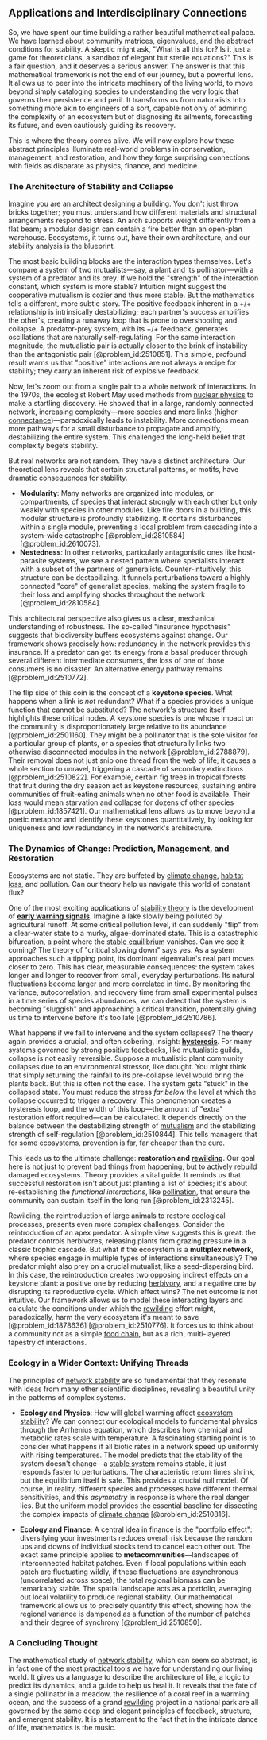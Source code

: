 ## Applications and Interdisciplinary Connections

So, we have spent our time building a rather beautiful mathematical palace. We have learned about community matrices, eigenvalues, and the abstract conditions for stability. A skeptic might ask, "What is all this for? Is it just a game for theoreticians, a sandbox of elegant but sterile equations?" This is a fair question, and it deserves a serious answer. The answer is that this mathematical framework is not the end of our journey, but a powerful lens. It allows us to peer into the intricate machinery of the living world, to move beyond simply cataloging species to understanding the very logic that governs their persistence and peril. It transforms us from naturalists into something more akin to engineers of a sort, capable not only of admiring the complexity of an ecosystem but of diagnosing its ailments, forecasting its future, and even cautiously guiding its recovery.

This is where the theory comes alive. We will now explore how these abstract principles illuminate real-world problems in conservation, management, and restoration, and how they forge surprising connections with fields as disparate as physics, finance, and medicine.

### The Architecture of Stability and Collapse

Imagine you are an architect designing a building. You don't just throw bricks together; you must understand how different materials and structural arrangements respond to stress. An arch supports weight differently from a flat beam; a modular design can contain a fire better than an open-plan warehouse. Ecosystems, it turns out, have their own architecture, and our stability analysis is the blueprint.

The most basic building blocks are the interaction types themselves. Let's compare a system of two mutualists—say, a plant and its pollinator—with a system of a predator and its prey. If we hold the "strength" of the interaction constant, which system is more stable? Intuition might suggest the cooperative mutualism is cozier and thus more stable. But the mathematics tells a different, more subtle story. The positive feedback inherent in a $+/+$ relationship is intrinsically destabilizing; each partner's success amplifies the other's, creating a runaway loop that is prone to overshooting and collapse. A predator-prey system, with its $-/+$ feedback, generates oscillations that are naturally self-regulating. For the same interaction magnitude, the mutualistic pair is actually closer to the brink of instability than the antagonistic pair [@problem_id:2510851]. This simple, profound result warns us that "positive" interactions are not always a recipe for stability; they carry an inherent risk of explosive feedback.

Now, let's zoom out from a single pair to a whole network of interactions. In the 1970s, the ecologist Robert May used methods from [nuclear physics](@article_id:136167) to make a startling discovery. He showed that in a large, randomly connected network, increasing complexity—more species and more links (higher [connectance](@article_id:184687))—paradoxically leads to instability. More connections mean more pathways for a small disturbance to propagate and amplify, destabilizing the entire system. This challenged the long-held belief that complexity begets stability.

But real networks are not random. They have a distinct architecture. Our theoretical lens reveals that certain structural patterns, or motifs, have dramatic consequences for stability.
- **Modularity**: Many networks are organized into modules, or compartments, of species that interact strongly with each other but only weakly with species in other modules. Like fire doors in a building, this modular structure is profoundly stabilizing. It contains disturbances within a single module, preventing a local problem from cascading into a system-wide catastrophe [@problem_id:2810584] [@problem_id:2610073].
- **Nestedness**: In other networks, particularly antagonistic ones like host-parasite systems, we see a nested pattern where specialists interact with a subset of the partners of generalists. Counter-intuitively, this structure can be destabilizing. It funnels perturbations toward a highly connected "core" of generalist species, making the system fragile to their loss and amplifying shocks throughout the network [@problem_id:2810584].

This architectural perspective also gives us a clear, mechanical understanding of robustness. The so-called "insurance hypothesis" suggests that biodiversity buffers ecosystems against change. Our framework shows precisely how: redundancy in the network provides this insurance. If a predator can get its energy from a basal producer through several different intermediate consumers, the loss of one of those consumers is no disaster. An alternative energy pathway remains [@problem_id:2510772].

The flip side of this coin is the concept of a **keystone species**. What happens when a link is *not* redundant? What if a species provides a unique function that cannot be substituted? The network's structure itself highlights these critical nodes. A keystone species is one whose impact on the community is disproportionately large relative to its abundance [@problem_id:2501160]. They might be a pollinator that is the sole visitor for a particular group of plants, or a species that structurally links two otherwise disconnected modules in the network [@problem_id:2788879]. Their removal does not just snip one thread from the web of life; it causes a whole section to unravel, triggering a cascade of secondary extinctions [@problem_id:2510822]. For example, certain fig trees in tropical forests that fruit during the dry season act as keystone resources, sustaining entire communities of fruit-eating animals when no other food is available. Their loss would mean starvation and collapse for dozens of other species [@problem_id:1857421]. Our mathematical lens allows us to move beyond a poetic metaphor and identify these keystones quantitatively, by looking for uniqueness and low redundancy in the network's architecture.

### The Dynamics of Change: Prediction, Management, and Restoration

Ecosystems are not static. They are buffeted by [climate change](@article_id:138399), [habitat loss](@article_id:200006), and pollution. Can our theory help us navigate this world of constant flux?

One of the most exciting applications of [stability theory](@article_id:149463) is the development of **[early warning signals](@article_id:197444)**. Imagine a lake slowly being polluted by agricultural runoff. At some critical pollution level, it can suddenly "flip" from a clear-water state to a murky, algae-dominated state. This is a catastrophic bifurcation, a point where the [stable equilibrium](@article_id:268985) vanishes. Can we see it coming? The theory of "critical slowing down" says yes. As a system approaches such a tipping point, its dominant eigenvalue's real part moves closer to zero. This has clear, measurable consequences: the system takes longer and longer to recover from small, everyday perturbations. Its natural fluctuations become larger and more correlated in time. By monitoring the variance, autocorrelation, and recovery time from small experimental pulses in a time series of species abundances, we can detect that the system is becoming "sluggish" and approaching a critical transition, potentially giving us time to intervene before it's too late [@problem_id:2510786].

What happens if we fail to intervene and the system collapses? The theory again provides a crucial, and often sobering, insight: **[hysteresis](@article_id:268044)**. For many systems governed by strong positive feedbacks, like mutualistic guilds, collapse is not easily reversible. Suppose a mutualistic plant community collapses due to an environmental stressor, like drought. You might think that simply returning the rainfall to its pre-collapse level would bring the plants back. But this is often not the case. The system gets "stuck" in the collapsed state. You must reduce the stress *far below* the level at which the collapse occurred to trigger a recovery. This phenomenon creates a hysteresis loop, and the width of this loop—the amount of "extra" restoration effort required—can be calculated. It depends directly on the balance between the destabilizing strength of [mutualism](@article_id:146333) and the stabilizing strength of self-regulation [@problem_id:2510844]. This tells managers that for some ecosystems, prevention is far, far cheaper than the cure.

This leads us to the ultimate challenge: **restoration and [rewilding](@article_id:140504)**. Our goal here is not just to prevent bad things from happening, but to actively rebuild damaged ecosystems. Theory provides a vital guide. It reminds us that successful restoration isn't about just planting a list of species; it's about re-establishing the *functional interactions*, like [pollination](@article_id:140171), that ensure the community can sustain itself in the long run [@problem_id:2313245].

Rewilding, the reintroduction of large animals to restore ecological processes, presents even more complex challenges. Consider the reintroduction of an apex predator. A simple view suggests this is great: the predator controls herbivores, releasing plants from grazing pressure in a classic trophic cascade. But what if the ecosystem is a **multiplex network**, where species engage in multiple types of interactions simultaneously? The predator might also prey on a crucial mutualist, like a seed-dispersing bird. In this case, the reintroduction creates two opposing indirect effects on a keystone plant: a positive one by reducing [herbivory](@article_id:147114), and a negative one by disrupting its reproductive cycle. Which effect wins? The net outcome is not intuitive. Our framework allows us to model these interacting layers and calculate the conditions under which the [rewilding](@article_id:140504) effort might, paradoxically, harm the very ecosystem it's meant to save [@problem_id:1878636] [@problem_id:2510776]. It forces us to think about a community not as a simple [food chain](@article_id:143051), but as a rich, multi-layered tapestry of interactions.

### Ecology in a Wider Context: Unifying Threads

The principles of [network stability](@article_id:263993) are so fundamental that they resonate with ideas from many other scientific disciplines, revealing a beautiful unity in the patterns of complex systems.

-   **Ecology and Physics**: How will global warming affect [ecosystem stability](@article_id:152543)? We can connect our ecological models to fundamental physics through the Arrhenius equation, which describes how chemical and metabolic rates scale with temperature. A fascinating starting point is to consider what happens if all biotic rates in a network speed up uniformly with rising temperatures. The model predicts that the stability of the system doesn't change—a [stable system](@article_id:266392) remains stable, it just responds faster to perturbations. The characteristic return times shrink, but the equilibrium itself is safe. This provides a crucial null model. Of course, in reality, different species and processes have different thermal sensitivities, and this *asymmetry* in response is where the real danger lies. But the uniform model provides the essential baseline for dissecting the complex impacts of [climate change](@article_id:138399) [@problem_id:2510816].

-   **Ecology and Finance**: A central idea in finance is the "portfolio effect": diversifying your investments reduces overall risk because the random ups and downs of individual stocks tend to cancel each other out. The exact same principle applies to **metacommunities**—landscapes of interconnected habitat patches. Even if local populations within each patch are fluctuating wildly, if these fluctuations are asynchronous (uncorrelated across space), the total regional biomass can be remarkably stable. The spatial landscape acts as a portfolio, averaging out local volatility to produce regional stability. Our mathematical framework allows us to precisely quantify this effect, showing how the regional variance is dampened as a function of the number of patches and their degree of synchrony [@problem_id:2510850].

### A Concluding Thought

The mathematical study of [network stability](@article_id:263993), which can seem so abstract, is in fact one of the most practical tools we have for understanding our living world. It gives us a language to describe the architecture of life, a logic to predict its dynamics, and a guide to help us heal it. It reveals that the fate of a single pollinator in a meadow, the resilience of a coral reef in a warming ocean, and the success of a grand [rewilding](@article_id:140504) project in a national park are all governed by the same deep and elegant principles of feedback, structure, and emergent stability. It is a testament to the fact that in the intricate dance of life, mathematics is the music.